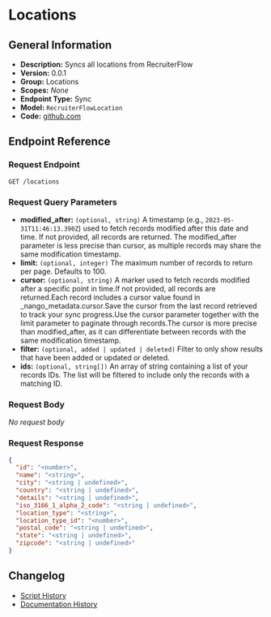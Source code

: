 <!-- BEGIN GENERATED CONTENT -->
# Locations

## General Information

- **Description:** Syncs all locations from RecruiterFlow
- **Version:** 0.0.1
- **Group:** Locations
- **Scopes:** _None_
- **Endpoint Type:** Sync
- **Model:** `RecruiterFlowLocation`
- **Code:** [github.com](https://github.com/NangoHQ/integration-templates/tree/main/integrations/recruiterflow/syncs/locations.ts)


## Endpoint Reference

### Request Endpoint

`GET /locations`

### Request Query Parameters

- **modified_after:** `(optional, string)` A timestamp (e.g., `2023-05-31T11:46:13.390Z`) used to fetch records modified after this date and time. If not provided, all records are returned. The modified_after parameter is less precise than cursor, as multiple records may share the same modification timestamp.
- **limit:** `(optional, integer)` The maximum number of records to return per page. Defaults to 100.
- **cursor:** `(optional, string)` A marker used to fetch records modified after a specific point in time.If not provided, all records are returned.Each record includes a cursor value found in _nango_metadata.cursor.Save the cursor from the last record retrieved to track your sync progress.Use the cursor parameter together with the limit parameter to paginate through records.The cursor is more precise than modified_after, as it can differentiate between records with the same modification timestamp.
- **filter:** `(optional, added | updated | deleted)` Filter to only show results that have been added or updated or deleted.
- **ids:** `(optional, string[])` An array of string containing a list of your records IDs. The list will be filtered to include only the records with a matching ID.

### Request Body

_No request body_

### Request Response

```json
{
  "id": "<number>",
  "name": "<string>",
  "city": "<string | undefined>",
  "country": "<string | undefined>",
  "details": "<string | undefined>",
  "iso_3166_1_alpha_2_code": "<string | undefined>",
  "location_type": "<string>",
  "location_type_id": "<number>",
  "postal_code": "<string | undefined>",
  "state": "<string | undefined>",
  "zipcode": "<string | undefined>"
}
```

## Changelog

- [Script History](https://github.com/NangoHQ/integration-templates/commits/main/integrations/recruiterflow/syncs/locations.ts)
- [Documentation History](https://github.com/NangoHQ/integration-templates/commits/main/integrations/recruiterflow/syncs/locations.md)

<!-- END  GENERATED CONTENT -->

